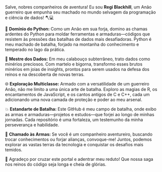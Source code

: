 Salve, nobres companheiros de aventura! Eu sou <b>Regi Blackhill</b>, um Anão guerreiro que empunha seu machado no mundo selvagem da programação e ciência de dados! 🪓💻

🐍 <b>Domínio do Python:</b> Como um Anão em sua forja, domino as chamas ardentes do Python para moldar ferramentas e armaduras—códigos que resistem às pressões das batalhas de dados mais desafiadoras. Python é meu machado de batalha, forjado na montanha do conhecimento e temperado no lago da prática.

🔬 <b>Mestre dos Dados:</b> Em meu calabouço subterrâneo, trato dados como minérios preciosos. Com martelo e bigorna, transformo esses brutos minérios em joias de insights, prontos para serem usados na defesa dos reinos e na descoberta de novas terras.

🌐 <b>Exploração Multiclasse:</b> Armado com a versatilidade de um guerreiro Anão, não me limito a uma única arte de batalha. Exploro as magias de R, os encantamentos de JavaScript, e os cantos antigos de C e C++, cada um adicionando uma nova camada de proteção e poder ao meu arsenal.

💥 <b>Estandarte de Batalha:</b> Este GitHub é meu campo de batalha, onde exibo as armas e armaduras—projetos e estudos—que forjei ao longo de minhas jornadas. Cada repositório é uma fortaleza, um testemunho da minha perseverança e habilidade.

🚀 <b>Chamado às Armas:</b> Se você é um companheiro aventureiro, buscando trocar conhecimentos ou forjar alianças, convoque-me! Juntos, podemos explorar as vastas terras da tecnologia e conquistar os desafios mais temidos.

🎉 Agradeço por cruzar este portal e adentrar meu reduto! Que nossa saga nos reinos do código seja longa e cheia de glórias.

<!---
regi-blackhill/regi-blackhill is a ✨ special ✨ repository because its `README.md` (this file) appears on your GitHub profile.
You can click the Preview link to take a look at your changes.
--->
